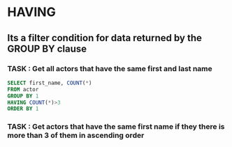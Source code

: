# HAVING

## Its a filter condition for data returned by the GROUP BY clause

### TASK : Get all actors that have the same first and last name

```sql
SELECT first_name, COUNT(*)
FROM actor
GROUP BY 1 
HAVING COUNT(*)>3 
ORDER BY 1
```

### TASK : Get actors that have the same first name if they there is more than 3 of them in ascending order